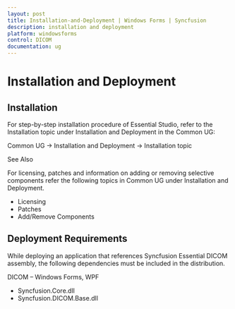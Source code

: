 ```yaml
---
layout: post
title: Installation-and-Deployment | Windows Forms | Syncfusion
description: installation and deployment
platform: windowsforms
control: DICOM 
documentation: ug
---
```


# Installation and Deployment

## Installation

For step-by-step installation procedure of Essential Studio, refer to the Installation topic under Installation and Deployment in the Common UG:

Common UG -> Installation and Deployment -> Installation topic

See Also

For licensing, patches and information on adding or removing selective components refer the following topics in Common UG under Installation and Deployment.

* Licensing
* Patches
* Add/Remove Components



## Deployment Requirements

While deploying an application that references Syncfusion Essential DICOM assembly, the following dependencies must be included in the distribution.



DICOM – Windows Forms, WPF

* Syncfusion.Core.dll
* Syncfusion.DICOM.Base.dll



